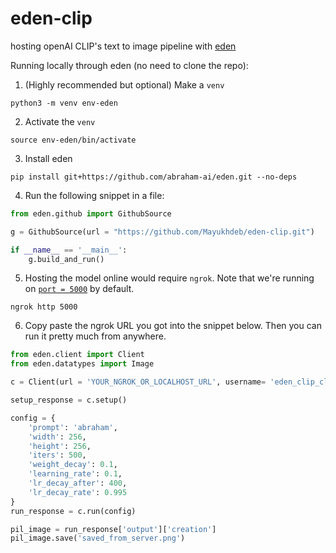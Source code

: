 # eden-clip
hosting openAI CLIP's text to image pipeline with [eden](https://github.com/abraham-ai/eden)

Running locally through eden (no need to clone the repo):

1. (Highly recommended but optional) Make a `venv`

```
python3 -m venv env-eden
```

2. Activate the `venv`

```
source env-eden/bin/activate
```

3. Install eden

```
pip install git+https://github.com/abraham-ai/eden.git --no-deps
```

4. Run the following snippet in a file:

```python
from eden.github import GithubSource

g = GithubSource(url = "https://github.com/Mayukhdeb/eden-clip.git")

if __name__ == '__main__':
    g.build_and_run()
```

5. Hosting the model online would require `ngrok`. Note that we're running on [`port = 5000`](https://github.com/Mayukhdeb/eden-clip/blob/b819465478775118f883eabdc2f46ac665414c4f/server.py#L50) by default.

```
ngrok http 5000
```

6. Copy paste the ngrok URL you got into the snippet below. Then you can run it pretty much from anywhere. 

```python
from eden.client import Client
from eden.datatypes import Image

c = Client(url = 'YOUR_NGROK_OR_LOCALHOST_URL', username= 'eden_clip_client', timeout= 990000)

setup_response = c.setup()

config = {
    'prompt': 'abraham',
    'width': 256,
    'height': 256,
    'iters': 500,
    'weight_decay': 0.1,
    'learning_rate': 0.1,
    'lr_decay_after': 400,
    'lr_decay_rate': 0.995
}
run_response = c.run(config)

pil_image = run_response['output']['creation']
pil_image.save('saved_from_server.png')
```
